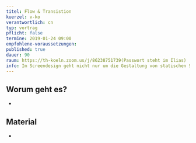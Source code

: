 ```yaml
---
titel: Flow & Transistion
kuerzel: v-ko
verantwortlich: cn
typ: vortrag
pflicht: false
termine: 2019-01-24 09:00
empfohlene-voraussetzungen: 
published: true
dauer: 90
raum: https://th-koeln.zoom.us/j/86238751739(Passwort steht im Ilias)
info: Im Screendesign geht nicht nur um die Gestaltung von statischen Screens, sondern oftmals auch um die Gestaltung von Übergängen und Interaktionen zwischen verschiedenen Zuständen von Screens.
---
```



## Worum geht es?
-

## Material
-